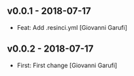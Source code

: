 ## v0.0.1 - 2018-07-17

* Feat: Add .resinci.yml [Giovanni Garufi]

## v0.0.2 - 2018-07-17

* First: First change [Giovanni Garufi]
